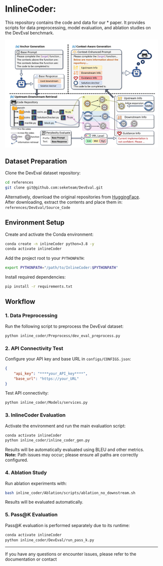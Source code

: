 # InlineCoder:

This repository contains the code and data for our * paper. It provides scripts for data preprocessing, model evaluation, and ablation studies on the DevEval benchmark.

![framework](./figures/framework.png)
## Dataset Preparation

Clone the DevEval dataset repository:

```bash
cd references
git clone git@github.com:seketeam/DevEval.git
```

Alternatively, download the original repositories from [HuggingFace](https://huggingface.co/datasets/LJ0815/DevEval/blob/main/Source_Code.tar.gz).  
After downloading, extract the contents and place them in:  
`references/DevEval/Source_Code`

## Environment Setup

Create and activate the Conda environment:

```bash
conda create -n inlineCoder python=3.8 -y
conda activate inlineCoder
```

Add the project root to your `PYTHONPATH`:

```bash
export PYTHONPATH="/path/to/InlineCoder:$PYTHONPATH"
```

Install required dependencies:

```bash
pip install -r requirements.txt
```

## Workflow

### 1. Data Preprocessing

Run the following script to preprocess the DevEval dataset:

```bash
python inline_coder/Preprocess/dev_eval_preprocess.py
```

### 2. API Connectivity Test

Configure your API key and base URL in `configs/CONFIGS.json`:

```json
{
    "api_key": "****your_API_key****",
    "base_url": "https://your_URL"
}
```

Test API connectivity:

```bash
python inline_coder/Models/services.py
```

### 3. InlineCoder Evaluation

Activate the environment and run the main evaluation script:

```bash
conda activate inlineCoder
python inline_coder/inline_coder_gen.py
```

Results will be automatically evaluated using BLEU and other metrics.  
**Note:** Path issues may occur; please ensure all paths are correctly configured.

### 4. Ablation Study

Run ablation experiments with:

```bash
bash inline_coder/Ablation/scripts/ablation_no_downstream.sh
```

Results will be evaluated automatically.

### 5. Pass@K Evaluation

Pass@K evaluation is performed separately due to its runtime:

```bash
conda activate inlineCoder
python inline_coder/DevEval/run_pass_k.py
```

---

If you have any questions or encounter issues, please refer to the documentation or contact